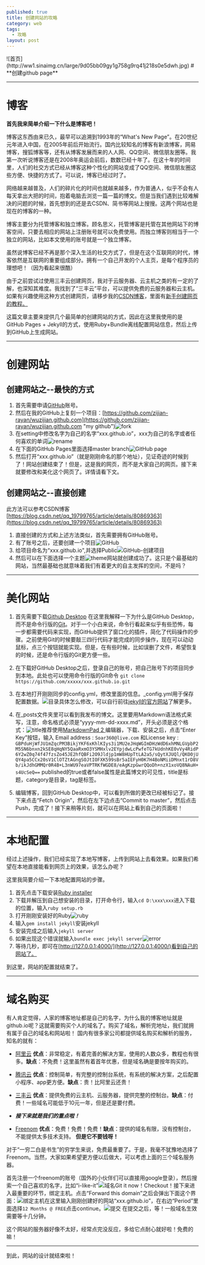 ```yaml
---
published: true
title: 创建网站的攻略
category: web
tags: 
  - 攻略
layout: post
---
```

<meta name="referrer" content="never">
![首页](http://ww1.sinaimg.cn/large/9d05bb09gy1g758g9rq41j218s0e5dwh.jpg)
# **创建github page**

---
# 博客 #

**首先我来简单介绍一下什么是博客吧！**

博客这东西由来已久，最早可以追溯到1993年的“What's New Page”。在20世纪元年进入中国，在2005年前后开始流行。国内比较知名的博客有新浪博客，网易博客，搜狐博客等，还有从博客发展而来的人人网、QQ空间、微信朋友圈等。我第一次听说博客还是在2008年奥运会前后，数数已经十年了。在这十年的时间里，人们的社交方式已经从博客这种个性化的网站变成了QQ空间、微信朋友圈这些方便、快捷的方式了。可以说，博客已经过时了。

网络越来越普及，人们的碎片化的时间也就越来越多，作为普通人，似乎不会有人每天拿出大把的时间，抱着电脑去浏览一篇一篇的博文。但是当我们遇到比较难解决的问题的时候，首先想到的还是去CSDN、简书等网站上搜搜。这两个网站也是现在的博客的一种。

博客主要分为托管博客和独立博客。顾名思义，托管博客是托管在其他网站下的博客空间，只要去相应的网站上注册账号就可以免费使用。而独立博客则相当于一个独立的网站，比如本文使用的账号就是一个独立博客。

虽然说博客已经不再是那个深入生活的社交方式了，但是在这个互联网的时代，博客依然是互联网的重要组成部分。拥有一个自己开发的个人主页，是每个程序员的理想吧！（因为看起来很酷）

由于之前尝试过使用三丰云创建网页，我对于云服务器、云主机之类的有一定的了解，也深知其难度。我找到了“三丰云”平台，可以提供免费的云服务器和云主机。如果有兴趣使用这种方式创建网页，请移步我的[CSDN博客](https://blog.csdn.net/zijian_ "csdn")，里面有[新手创建网页的教程。](https://blog.csdn.net/zijian_/article/details/90302078 "创建云服务器")

这篇文章主要来提供几个最简单的创建网站的方式，因此在这里我使用的是GitHub Pages + Jekyll的方式，使用Ruby+Bundle离线配置网站信息，然后上传到GitHub上生成网站。

---

# 创建网站 #

## 创建网站之--最快的方式 ##

1. 首先需要申请[GitHub](github.com "GitHub")账号。
2. 然后在我的GitHub上复刻一个项目：[https://github.com/zijian-rayan/wuzijian.github.com](https://github.com/zijian-rayan/wuzijian.github.com "my github")![fork](http://ww1.sinaimg.cn/large/9d05bb09gy1g758guuvrqj20tm03qwej.jpg)
3. 在setting中修改名字为自己的名字“xxx.github.io”，xxx为自己的名字或者任何喜欢的单词![rename](http://ww1.sinaimg.cn/large/9d05bb09gy1g758h5fzc7j20jw06fdfx.jpg)
4. 在下面的GitHub Pages里面选择master branch![GitHub page](http://ww1.sinaimg.cn/large/9d05bb09gy1g758hdqy0bj20m7073aa5.jpg)
5. 然后打开“xxx.github.io”（就是刚刚命名的那个地址），见证奇迹的时候到了！网站创建结束了！但是，这是我的网页，而不是大家自己的网页。接下来就要修改和美化这个网页了。详情请看下文。

## 创建网站之--直接创建 ##

此方法可以参考CSDN博客
[https://blog.csdn.net/qq_19799765/article/details/80869363](https://blog.csdn.net/qq_19799765/article/details/80869363)

1. 直接创建的方式和上述方法类似，首先需要拥有GitHub账号。
2. 有了账号之后，还要创建一个项目![GitHub](http://ww1.sinaimg.cn/large/9d05bb09gy1g758hqxkrdj20r803v0sq.jpg)
3. 给项目命名为“xxx.github.io",并选择Public![GitHub-创建项目](http://ww1.sinaimg.cn/large/9d05bb09gy1g758hzdfucj20lh0fcjs0.jpg)
4. 然后可以在下面选择一个主题![theme](http://ww1.sinaimg.cn/large/9d05bb09gy1g758i8cdyvj20d302sglh.jpg)网站就创建成功了。这只是个最基础的网站，当然最基础也就意味着我们有着更大的自主发挥的空间，不是吗？



---

# 美化网站 #

1. 首先需要下载[Github Desktop](https://desktop.github.com/)
在这里我解释一下为什么是GitHub Desktop，而不是命令行版的[Git](https://git-scm.com/download/win)。对于一个小白来说，命令行看起来似乎有些恐怖，每一步都需要代码来实现，而GitHub提供了窗口化的插件，简化了代码操作的步骤。之前使用Git的时候要敲三四行代码才能完成的同步操作，现在可以动动鼠标，点三个按钮就能实现。但是，在有些时候，比如误删了文件，希望恢复的时候，还是命令行版的Git更方便一些。

2. 在下载好GitHub Desktop之后，登录自己的账号，把自己账号下的项目同步到本地。此处也可以使用命令行版的Git命令
`git clone https://github.com/xxxxx/xxx.github.io.git`
3. 在本地打开刚刚同步的config.yml，修改里面的信息。_config.yml用于保存配置数据。![目录](https://i.imgur.com/RoJ6QcJ.png)具体怎么修改，可以自行前往[jekyll的官方网站](http://jekyllcn.com/docs/home/)了解更多。
4. 在_posts文件夹里可以看到我发布的博文。这里要用Markdown语法格式来写，注意，命名格式必须是“yyyy-mm-dd-xxxx.md”，开头必须是这个格式：![title](http://ww1.sinaimg.cn/large/9d05bb09gy1g758inflmqj20qv03dt8m.jpg)推荐使用[MarkdownPad 2 ](http://markdownpad.com/download.html)编辑器，下载、安装之后，点击“Enter Key”按钮，输入
Email address : `Soar360@live.com`
和License  key :
`GBPduHjWfJU1mZqcPM3BikjYKF6xKhlKIys3i1MU2eJHqWGImDHzWdD6xhMNLGVpbP2M5SN6bnxn2kSE8qHqNY5QaaRxmO3YSMHxlv2EYpjdwLcPwfeTG7kUdnhKE0vVy4RidP6Y2wZ0q74f47fzsZo45JE2hfQBFi2O9Jldjp1mW8HUpTtLA2a5/sQytXJUQl/QKO0jUQY4pa5CCx20sV1ClOTZtAGngSOJtIOFXK599sBr5aIEFyH0K7H4BoNMiiDMnxt1rD8Vb/ikJdhGMMQr0R4B+L3nWU97eaVPTRKfWGDE8/eAgKzpGwrQQoDh+nzX1xoVQ8NAuH+s4UcSeQ==`
published的true或者false属性是此篇博文的可见性，title是标题，category是目录，tag是标签。
5. 编辑博客，回到GitHub Desktop中，可以看到所做的更改已经被标记了。接下来点击“Fetch Origin”，然后在左下边点击“Commit to master”，然后点击Push，完成了！接下来稍等片刻，就可以在网站上看到自己的页面啦！

---

# 本地配置 #

经过上述操作，我们已经实现了本地写博客，上传到网站上去看效果。如果我们希望在本地直接能看到网页上的效果，该怎么办呢？

这里我简要介绍一下本地配置网站的步骤。



1. 首先点击下载安装[Ruby installer](https://rubyinstaller.org/)
2. 下载并解压到自己想安装的目录，打开命令行，输入`cd D:\xxx\xxx`进入下载的位置，输入`ruby setup.rb`
3. 打开刚刚安装好的Ruby![ruby](http://ww1.sinaimg.cn/large/9d05bb09gy1g758j26xg2j209x02qglf.jpg)
4. 输入`gem install jekyll`安装jekyll
5. 安装完成之后输入`jekyll server`
6. 如果出现这个错误就输入`bundle exec jekyll server`![error](http://ww1.sinaimg.cn/large/9d05bb09gy1g758jbdiy1j20qv01l0sm.jpg)
7. 等待几秒，即可在[http://127.0.0.1:4000/](http://127.0.0.1:4000/)看到自己的网站了。


到这里，网站的配置就结束了。

---

# 域名购买 #

有人肯定觉得，人家的博客地址都是自己的名字，为什么我的博客地址就是github.io呢？这就需要购买个人的域名了。购买了域名，解析完地址，我们就拥有属于自己的域名和网站啦！
国内有很多家公司都提供域名购买和解析的服务，知名的就有：

- [阿里云](https://www.alibabacloud.com/zh/domain?spm=a2796.7919406.1097650.dznavproductsg1.72d82d236xTOqq)
 **优点**：非常稳定，有着完善的解决方案，使用的人数众多，教程也有很多。**缺点**：不免费！这里虽然有着首年优惠，但是域名确是要按年购买的。

- [腾讯云](https://dnspod.cloud.tencent.com/) **优点**：控制简单，有完整的控制台系统，有系统的解决方案，之后配置小程序、app更方便。**缺点**：贵！比阿里云还贵！

- [三丰云](https://www.sanfengyun.com/domain/) **优点**：提供免费的云主机、云服务器，提供完整的控制台。**缺点**：付费！一些域名可能低于10元一年，但是还是要付费。

- ***接下来就是我们的重点啦！***
- [Freenom](https://my.freenom.com/clientarea.php) **优点**：免费！免费！免费！**缺点**：提供的域名有限，没有控制台，不能提供太多技术支持。
**但是它不要钱呀！**

对于“一穷二白是书生”的穷学生来说，免费最重要了。于是，我毫不犹豫地选择了Freenom。当然，大家如果希望更方便以后做大，可以考虑上面的三个域名服务器。

首先注册一个freenom的账号（国外的小伙伴们可以直接用google登录），然后搜索一个自己喜欢的名字，比如“i-like-it”![域名](http://ww1.sinaimg.cn/large/9d05bb09gy1g758jxx1t6j219a0fomz4.jpg)Git it now！Checkout！接下来进入最重要的环节，绑定主机。点击“Forward this domain”之后会弹出下面这个界面：![绑定主机](http://ww1.sinaimg.cn/large/9d05bb09gy1g758k6hptkj213u0963yt.jpg)在这里输入刚刚创建好的网站“xxx.github.io”，在右边“Period”里面选择`12 Months @ FREE`点击continue。![提交](http://ww1.sinaimg.cn/large/9d05bb09gy1g758ke8mojj20ka02pa9y.jpg)
在提交之后，等！一般域名生效需要等十几分钟。

这个网站的服务器好像不太好，经常点完没反应，多给它点耐心就好啦！免费的嘛！

---
到此，网站的设计就结束啦！

